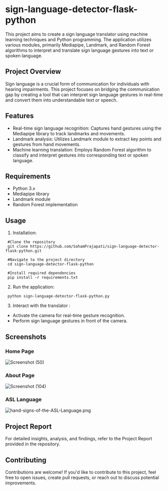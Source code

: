 # sign-language-detector-flask-python
This project aims to create a sign language translator using machine learning techniques and Python programming. The application utilizes various modules, primarily Mediapipe, Landmark, and Random Forest algorithms to interpret and translate sign language gestures into text or spoken language.

## Project Overview
Sign language is a crucial form of communication for individuals with hearing impairments. This project focuses on bridging the communication gap by creating a tool that can interpret sign language gestures in real-time and convert them into understandable text or speech.
  
## Features
 - Real-time sign language recognition: Captures hand gestures using the Mediapipe library to track landmarks and movements.
 - Landmark analysis: Utilizes Landmark module to extract key points and gestures from hand movements.
 - Machine learning translation: Employs Random Forest algorithm to classify and interpret gestures into corresponding text or spoken language.
  
## Requirements
 - Python 3.x
 - Mediapipe library
 - Landmark module
 - Random Forest implementation
  
## Usage
  1. Installation:
  ```
   #Clone the repository
   git clone https://github.com/SohamPrajapati/sign-language-detector-flask-python.git
   
   #Navigate to the project directory
   cd sign-language-detector-flask-python
   
   #Install required dependencies
   pip install -r requirements.txt
  ```
   
  2. Run the application:
  ```
   python sign-language-detector-flask-python.py
  ```
   
  3. Interact with the translator :
   - Activate the camera for real-time gesture recognition.
   - Perform sign language gestures in front of the camera.

## Screenshots
  ### Home Page
![Screenshot (50)](https://github.com/SohamPrajapati/sign-language-detector-flask-python/assets/95955650/1a2d2170-b481-4a38-b233-ca31cebaa405)

  ### About Page
![Screenshot (104)](https://github.com/SohamPrajapati/sign-language-detector-flask-python/assets/95955650/362fcbaa-1cc4-4889-b6d9-ed46eea28be2)

  ### ASL Language
![hand-signs-of-the-ASL-Language.png](https://github.com/SohamPrajapati/sign-language-detector-flask-python/blob/master/hand-signs-of-the-ASL-Language.png)
 
## Project Report
 For detailed insights, analysis, and findings, refer to the Project Report provided in the repository.
  
## Contributing
 Contributions are welcome! If you'd like to contribute to this project, feel free to open issues, create pull requests, or reach out to discuss potential improvements.
